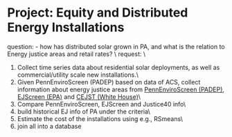 # Project: Equity and Distributed Energy Installations
question: - how has distributed solar grown in PA, and what is the relation to Energy justice areas and retail rates? \\
request: \\
1. Collect time series data about residential solar deployments, as well as commercial/utility scale new installations.\
2. Given PennEnviroScreen (PADEP) based on data of ACS, collect information about energy justice areas from [PennEnviroScreen (PADEP)](https://www.dep.pa.gov/PublicParticipation/OfficeofEnvironmentalJustice/Pages/PA-Environmental-Justice-Areas.aspx), [EJScreen (EPA)](https://www.epa.gov/ejscreen) and [CEJST (White House)](https://screeningtool.geoplatform.gov/en/#3/33.47/-97.5)\
3. Compare PennEnviroScreen, EJScreen and Justice40 info\
4. build historical EJ info of PA under the criteria\
5. Estimate the cost of the installations using e.g., RSmeans\
6. join all into a database
